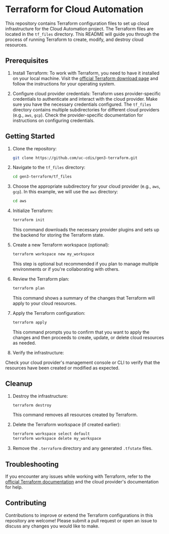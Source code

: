 # Terraform for Cloud Automation

This repository contains Terraform configuration files to set up cloud infrastructure for the Cloud Automation project. The Terraform files are located in the `tf_files` directory. This README will guide you through the process of running Terraform to create, modify, and destroy cloud resources.

## Prerequisites

1. Install Terraform: To work with Terraform, you need to have it installed on your local machine. Visit the [official Terraform download page](https://www.terraform.io/downloads.html) and follow the instructions for your operating system.

2. Configure cloud provider credentials: Terraform uses provider-specific credentials to authenticate and interact with the cloud provider. Make sure you have the necessary credentials configured. The `tf_files` directory contains multiple subdirectories for different cloud providers (e.g., `aws`, `gcp`). Check the provider-specific documentation for instructions on configuring credentials.

## Getting Started

1. Clone the repository:
   ```bash
   git clone https://github.com/uc-cdis/gen3-terraform.git
   ```
2. Navigate to the `tf_files` directory:
   ```bash
   cd gen3-terraform/tf_files
   ```
3. Choose the appropriate subdirectory for your cloud provider (e.g., `aws`, `gcp`). In this example, we will use the `aws` directory:
   ```bash
   cd aws
   ```
4. Initialize Terraform:
   ```bash
   terraform init
   ```
   This command downloads the necessary provider plugins and sets up the backend for storing the Terraform state.

5. Create a new Terraform workspace (optional):
   ```bash
   terraform workspace new my_workspace
   ```
   This step is optional but recommended if you plan to manage multiple environments or if you're collaborating with others.

6. Review the Terraform plan:
   ```bash
   terraform plan
   ```
   This command shows a summary of the changes that Terraform will apply to your cloud resources.

7. Apply the Terraform configuration:
   ```bash
   terraform apply
   ```
   This command prompts you to confirm that you want to apply the changes and then proceeds to create, update, or delete cloud resources as needed.

8. Verify the infrastructure:

Check your cloud provider's management console or CLI to verify that the resources have been created or modified as expected.

## Cleanup

1. Destroy the infrastructure:
   ```bash
   terraform destroy
   ```
   This command removes all resources created by Terraform.

2. Delete the Terraform workspace (if created earlier):
   ```bash
   terraform workspace select default
   terraform workspace delete my_workspace
   ```
3. Remove the `.terraform` directory and any generated `.tfstate` files.

## Troubleshooting

If you encounter any issues while working with Terraform, refer to the [official Terraform documentation](https://www.terraform.io/docs/index.html) and the cloud provider's documentation for help.

## Contributing

Contributions to improve or extend the Terraform configurations in this repository are welcome! Please submit a pull request or open an issue to discuss any changes you would like to make.

